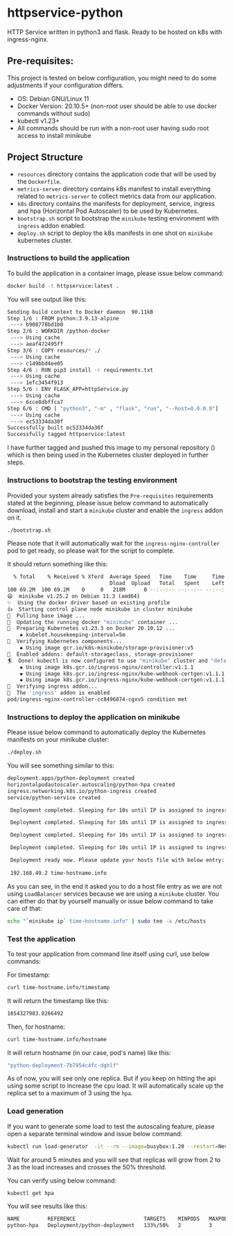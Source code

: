 # httpservice-python
HTTP Service written in python3 and flask. Ready to be hosted on k8s with ingress-nginx.

## Pre-requisites:

This project is tested on below configuration, you might need to do some adjustments if your configuration differs.

- OS: Debian GNU/Linux 11
- Docker Version: 20.10.5+ (non-root user should be able to use docker commands without sudo)
- kubectl v1.23+
- All commands should be run with a non-root user having sudo root access to install minikube

## Project Structure

- `resources` directory contains the application code that will be used by the `Dockerfile`.
- `metrics-server` directory contains k8s manifest to install everything related to `metrics-server` to collect metrics data from our application.
- `k8s` directory contains the manifests for deployment, service, ingress and hpa (Horizontal Pod Autoscaler) to be used by Kubernetes.
- `bootstrap.sh` script to bootstrap the `minikube` testing environment with `ingress` addon enabled.
- `deploy.sh` script to deploy the k8s manifests in one shot on `minikube` kubernetes cluster.

### Instructions to build the application

To build the application in a container image, please issue below command:

```bash
docker build -t httpservice:latest .
```

You will see output like this:

```bash
Sending build context to Docker daemon  90.11kB
Step 1/6 : FROM python:3.9.13-alpine
 ---> b908778bd1b0
Step 2/6 : WORKDIR /python-docker
 ---> Using cache
 ---> aeaf472495ff
Step 3/6 : COPY resources/* ./
 ---> Using cache
 ---> c149bbd4ee05
Step 4/6 : RUN pip3 install -r requirements.txt
 ---> Using cache
 ---> 1efc3454f913
Step 5/6 : ENV FLASK_APP=httpService.py
 ---> Using cache
 ---> 6cce8dbffca7
Step 6/6 : CMD [ "python3", "-m" , "flask", "run", "--host=0.0.0.0"]
 ---> Using cache
 ---> ec53334da30f
Successfully built ec53334da30f
Successfully tagged httpservice:latest
```

I have further tagged and pushed this image to my personal repository () which is then being used in the Kubernetes cluster deployed in further steps.

### Instructions to bootstrap the testing environment

Provided your system already satisfies the `Pre-requisites` requirements stated at the beginning, please issue below command to automatically download, install and start a `minikube` cluster and enable the `ingress` addon on it.

```bash
./bootstrap.sh
```
Please note that it will automatically wait for the `ingress-nginx-controller` pod to get ready, so please wait for the script to complete.

It should return something like this:

```bash
  % Total    % Received % Xferd  Average Speed   Time    Time     Time  Current
                                 Dload  Upload   Total   Spent    Left  Speed
100 69.2M  100 69.2M    0     0   218M      0 --:--:-- --:--:-- --:--:--  218M
😄  minikube v1.25.2 on Debian 11.3 (amd64)
✨  Using the docker driver based on existing profile
👍  Starting control plane node minikube in cluster minikube
🚜  Pulling base image ...
🏃  Updating the running docker "minikube" container ...
🐳  Preparing Kubernetes v1.23.3 on Docker 20.10.12 ...
    ▪ kubelet.housekeeping-interval=5m
🔎  Verifying Kubernetes components...
    ▪ Using image gcr.io/k8s-minikube/storage-provisioner:v5
🌟  Enabled addons: default-storageclass, storage-provisioner
🏄  Done! kubectl is now configured to use "minikube" cluster and "default" namespace by default
    ▪ Using image k8s.gcr.io/ingress-nginx/controller:v1.1.1
    ▪ Using image k8s.gcr.io/ingress-nginx/kube-webhook-certgen:v1.1.1
    ▪ Using image k8s.gcr.io/ingress-nginx/kube-webhook-certgen:v1.1.1
🔎  Verifying ingress addon...
🌟  The 'ingress' addon is enabled
pod/ingress-nginx-controller-cc8496874-cgxv5 condition met
```

### Instructions to deploy the application on minikube

Please issue below command to automatically deploy the Kubernetes manifests on your minikube cluster:

```bash
./deploy.sh
```

You will see something similar to this:

```bash
deployment.apps/python-deployment created
horizontalpodautoscaler.autoscaling/python-hpa created
ingress.networking.k8s.io/python-ingress created
service/python-service created

 Deployment completed. Sleeping for 10s until IP is assigned to ingress resource...

 Deployment completed. Sleeping for 10s until IP is assigned to ingress resource...

 Deployment completed. Sleeping for 10s until IP is assigned to ingress resource...

 Deployment completed. Sleeping for 10s until IP is assigned to ingress resource...

 Deployment ready now. Please update your hosts file with below entry:
 
 192.168.49.2 time-hostname.info
 ```

As you can see, in the end it asked you to do a host file entry as we are not using `LoadBalancer` services because we are using a `minikube` cluster. You can either do that by yourself manually or issue below command to take care of that:

```bash
echo "`minikube ip` time-hostname.info" | sudo tee -a /etc/hosts  
```

### Test the application

To test your application from command line itself using curl, use below commands:

For timestamp:

```bash
curl time-hostname.info/timestamp
```

It will return the timestamp like this:

```bash
1654327983.8266492
```

Then, for hostname:

```bash
curl time-hostname.info/hostname
```

It will return hostname (in our case, pod's name) like this:

```bash
"python-deployment-7b7954c4fc-dghlf"
```

As of now, you will see only one replica. But if you keep on hitting the api using some script to increase the cpu load. It will automatically scale up the replica set to a maximum of 3 using the `hpa`.

### Load generation

If you want to generate some load to test the autoscaling feature, please open a separate terminal window and issue below command:

```bash
kubectl run load-generator  -it --rm --image=busybox:1.28 --restart=Never -- /bin/sh -c "while sleep 0.01; do wget -q -O- python-service:5000/hostname; done"
```

Wait for around 5 minutes and you will see that replicas will grow from 2 to 3 as the load increases and crosses the 50% threshold.

You can verify using below command:

```bash
kubectl get hpa
```

You will see results like this:

```bash
NAME         REFERENCE                      TARGETS    MINPODS   MAXPODS   REPLICAS   AGE
python-hpa   Deployment/python-deployment   133%/50%   2         3         3          74m
```
